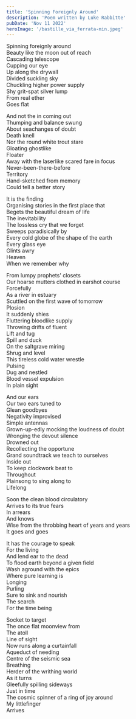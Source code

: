 ```yaml
---
title: 'Spinning Foreignly Around'
description: 'Poem written by Luke Rabbitte'
pubDate: 'Nov 11 2022'
heroImage: '/bastille_via_ferrata-min.jpeg'
---
```


Spinning foreignly around  
Beauty like the moon out of reach  
Cascading telescope  
Cupping our eye  
Up along the drywall  
Divided suckling sky  
Chuckling higher power supply  
Shy grit-spat silver lump  
From real ether  
Goes flat  
  
And not the in coming out  
Thumping and balance swung  
About seachanges of doubt  
Death knell  
Nor the round white trout stare  
Gloating ghostlike  
Floater  
Away with the laserlike scared fare in focus  
Never-been-there-before  
Territory  
Hand-sketched from memory  
Could tell a better story  
  
It is the finding  
Organising stories in the first place that  
Begets the beautiful dream of life  
The inevitability  
The lossless cry that we forget  
Sweeps paradisically by  
Every cold globe of the shape of the earth  
Every glass eye  
Glints awry  
Heaven  
When we remember why  
  
From lumpy prophets' closets  
Our hoarse mutters clothed in earshot course  
Forcefully  
As a river in estuary  
Scuttled on the first wave of tomorrow  
Plosion  
It suddenly shies  
Fluttering bloodlike supply  
Throwing drifts of fluent  
Lift and tug  
Spill and duck  
On the saltgrave miring  
Shrug and level  
This tireless cold water wrestle  
Pulsing  
Dug and nestled  
Blood vessel expulsion  
In plain sight  
  
And our ears  
Our two ears tuned to  
Glean goodbyes  
Negativity improvised  
Simple antennas  
Grown-up-edly mocking the loudness of doubt  
Wronging the devout silence  
Drowned out  
Recollecting the opportune  
Grand soundtrack we teach to ourselves  
Inside out  
To keep clockwork beat to  
Throughout  
Plainsong to sing along to  
Lifelong  
  
Soon the clean blood circulatory  
Arrives to its true fears  
In arrears  
And knows  
Wise from the throbbing heart of years and years  
It goes and goes  
  
It has the courage to speak  
For the living  
And lend ear to the dead  
To flood earth beyond a given field  
Wash aground with the epics  
Where pure learning is  
Longing  
Purling  
Sure to sink and nourish  
The search  
For the time being  
  
Socket to target  
The once flat moonview from  
The atoll  
Line of sight  
Now runs along a curtainfall  
Aqueduct of needing  
Centre of the seismic sea  
Breathing  
Herder of the writhing world  
As it turns  
Gleefully spilling sideways  
Just in time  
The cosmic spinner of a ring of joy around  
My littlefinger  
Arrives  